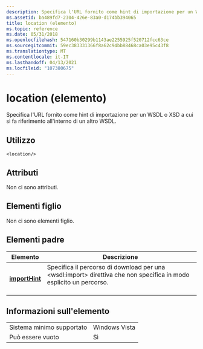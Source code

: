 ```yaml
---
description: Specifica l'URL fornito come hint di importazione per un WSDL o XSD a cui si fa riferimento all'interno di un altro WSDL.
ms.assetid: ba489fd7-2304-426e-83a0-d174bb394065
title: location (elemento)
ms.topic: reference
ms.date: 05/31/2018
ms.openlocfilehash: 547160b30299b1143ae2255925f520712fcc63ce
ms.sourcegitcommit: 59ec383331366f8a62c94bb88468ca03e95c43f8
ms.translationtype: MT
ms.contentlocale: it-IT
ms.lasthandoff: 04/13/2021
ms.locfileid: "107380675"
---
```

# <a name="location-element"></a>location (elemento)

Specifica l'URL fornito come hint di importazione per un WSDL o XSD a cui si fa riferimento all'interno di un altro WSDL.

## <a name="usage"></a>Utilizzo

``` syntax
<location/>
```

## <a name="attributes"></a>Attributi

Non ci sono attributi.

## <a name="child-elements"></a>Elementi figlio

Non ci sono elementi figlio.

## <a name="parent-elements"></a>Elementi padre



| Elemento                                     | Descrizione                                                                                                                             |
|---------------------------------------------|-----------------------------------------------------------------------------------------------------------------------------------------|
| [**importHint**](importhint.md)<br/> | Specifica il percorso di download per una \<wsdl:import> direttiva che non specifica in modo esplicito un percorso.<br/> <br/> |



## <a name="element-information"></a>Informazioni sull'elemento



|                                     |               |
|-------------------------------------|---------------|
| Sistema minimo supportato<br/> | Windows Vista |
| Può essere vuoto                        | Sì           |



 

 




